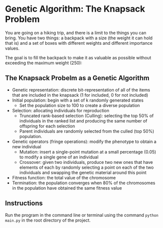 # Genetic Algorithm: The Knapsack Problem

You are going on a hiking trip, and there is a limit to the things you can bring. You have two things: a backpack with a size (the weight it can hold that is) and a set of boxes with different weights and different importance values.

The goal is to fill the backpack to make it as valuable as possible without exceeding the maximum weight (250):

## The Knapsack Probelm as a Genetic Algorithm
- Genetic representation: discrete bit-representation of all of the items that are included in the knapsack (1 for included, 0 for not included)
- Initial population: begin with a set of k randomly generated states
    - Set the population size to 100 to create a diverse population
- Selection: allocating individuals for reproduction
    - Truncated rank-based selection (Culling): selecting the top 50% of individuals in the ranked list and producing the same number of offspring for each selection
    - Parent individuals are randomly selected from the culled (top 50%) population.
- Genetic operators (fringe operations): modify the phenotype to obtain a new individual
    - Mutation: insert a single-point mutation at a small percentage (0.05) to modify a single gene of an individual
    - Crossover: given two individuals, produce two new ones that have elements of each by randomly selecting a point on each of the two individuals and swapping the genetic material around this point
- Fitness function: the total value of the chromosome
- Termination: the population converges when 80% of the chromosomes in the population have obtained the same fitness value

## Instructions
Run the program in the command line or terminal using the command `python main.py` in the root directory of the project.
